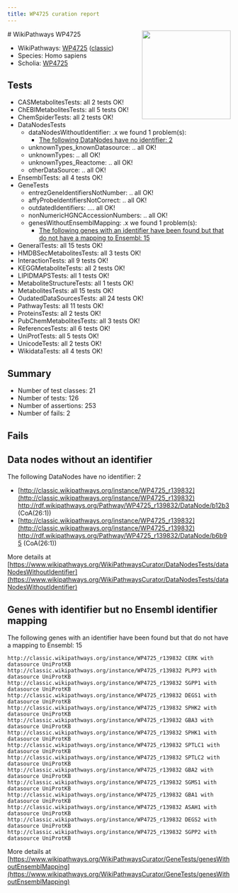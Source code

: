 ```yaml
---
title: WP4725 curation report
---
```


<img style="float: right; width: 200px" src="https://upload.wikimedia.org/wikipedia/commons/thumb/8/83/Wplogo_with_text_500.png/640px-Wplogo_with_text_500.png" />
# WikiPathways WP4725

* WikiPathways: [WP4725](https://wikipathways.org/pathways/WP4725) ([classic](https://classic.wikipathways.org/instance/WP4725))
* Species: Homo sapiens
* Scholia: [WP4725](https://scholia.toolforge.org/wikipathways/WP4725)
## Tests
* CASMetabolitesTests: all 2 tests OK!
* ChEBIMetabolitesTests: all 5 tests OK!
* ChemSpiderTests: all 2 tests OK!
* DataNodesTests
    * dataNodesWithoutIdentifier: .x we found 1 problem(s):
        * [The following DataNodes have no identifier: 2](#d2d32fa1)
    * unknownTypes_knownDatasource: .. all OK!
    * unknownTypes: .. all OK!
    * unknownTypes_Reactome: .. all OK!
    * otherDataSource: .. all OK!
* EnsemblTests: all 4 tests OK!
* GeneTests
    * entrezGeneIdentifiersNotNumber: .. all OK!
    * affyProbeIdentifiersNotCorrect: .. all OK!
    * outdatedIdentifiers: .... all OK!
    * nonNumericHGNCAccessionNumbers: .. all OK!
    * genesWithoutEnsemblMapping: .x we found 1 problem(s):
        * [The following genes with an identifier have been found but that do not have a mapping to Ensembl: 15](#c4e54312)
* GeneralTests: all 15 tests OK!
* HMDBSecMetabolitesTests: all 3 tests OK!
* InteractionTests: all 9 tests OK!
* KEGGMetaboliteTests: all 2 tests OK!
* LIPIDMAPSTests: all 1 tests OK!
* MetaboliteStructureTests: all 1 tests OK!
* MetabolitesTests: all 15 tests OK!
* OudatedDataSourcesTests: all 24 tests OK!
* PathwayTests: all 11 tests OK!
* ProteinsTests: all 2 tests OK!
* PubChemMetabolitesTests: all 3 tests OK!
* ReferencesTests: all 6 tests OK!
* UniProtTests: all 5 tests OK!
* UnicodeTests: all 2 tests OK!
* WikidataTests: all 4 tests OK!


## Summary

* Number of test classes: 21
* Number of tests: 126
* Number of assertions: 253
* Number of fails: 2

## Fails

<a name="d2d32fa1" />

## Data nodes without an identifier

The following DataNodes have no identifier: 2

* [http://classic.wikipathways.org/instance/WP4725_r139832](http://classic.wikipathways.org/instance/WP4725_r139832) http://rdf.wikipathways.org/Pathway/WP4725_r139832/DataNode/b12b3 (CoA(26:1))
* [http://classic.wikipathways.org/instance/WP4725_r139832](http://classic.wikipathways.org/instance/WP4725_r139832) http://rdf.wikipathways.org/Pathway/WP4725_r139832/DataNode/b6b95 (CoA(26:1))


More details at [https://www.wikipathways.org/WikiPathwaysCurator/DataNodesTests/dataNodesWithoutIdentifier](https://www.wikipathways.org/WikiPathwaysCurator/DataNodesTests/dataNodesWithoutIdentifier)

<a name="c4e54312" />

## Genes with identifier but no Ensembl identifier mapping

The following genes with an identifier have been found but that do not have a mapping to Ensembl: 15
```
http://classic.wikipathways.org/instance/WP4725_r139832 CERK with datasource UniProtKB
http://classic.wikipathways.org/instance/WP4725_r139832 PLPP3 with datasource UniProtKB
http://classic.wikipathways.org/instance/WP4725_r139832 SGPP1 with datasource UniProtKB
http://classic.wikipathways.org/instance/WP4725_r139832 DEGS1 with datasource UniProtKB
http://classic.wikipathways.org/instance/WP4725_r139832 SPHK2 with datasource UniProtKB
http://classic.wikipathways.org/instance/WP4725_r139832 GBA3 with datasource UniProtKB
http://classic.wikipathways.org/instance/WP4725_r139832 SPHK1 with datasource UniProtKB
http://classic.wikipathways.org/instance/WP4725_r139832 SPTLC1 with datasource UniProtKB
http://classic.wikipathways.org/instance/WP4725_r139832 SPTLC2 with datasource UniProtKB
http://classic.wikipathways.org/instance/WP4725_r139832 GBA2 with datasource UniProtKB
http://classic.wikipathways.org/instance/WP4725_r139832 SGMS1 with datasource UniProtKB
http://classic.wikipathways.org/instance/WP4725_r139832 GBA1 with datasource UniProtKB
http://classic.wikipathways.org/instance/WP4725_r139832 ASAH1 with datasource UniProtKB
http://classic.wikipathways.org/instance/WP4725_r139832 DEGS2 with datasource UniProtKB
http://classic.wikipathways.org/instance/WP4725_r139832 SGPP2 with datasource UniProtKB
```

More details at [https://www.wikipathways.org/WikiPathwaysCurator/GeneTests/genesWithoutEnsemblMapping](https://www.wikipathways.org/WikiPathwaysCurator/GeneTests/genesWithoutEnsemblMapping)

